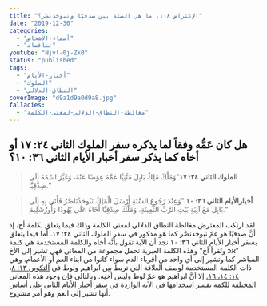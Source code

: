 ```yaml
---
title: "الإعتراض ١٠٨، ما هي الصلة بين صدقيّا ونبوخذنصَّر؟"
date: "2019-12-30"
categories:
  - "أسماء-الأشخاص"
  - "تناقضات"
youtube: "Njvl-0j-Zk0"
status: "published"
tags:
  - "أخبار-الأيام"
  - "الملوك"
  - "النطاق-الدلالي"
coverImage: "d9a1d9a0d9a8.jpg"
fallacies:
  - "مغالطة-النطاق-الدلالي-لمعنى-الكلمة"
---
```


## **هل كان عَمُّه وفقاً لما يذكره سفر الملوك الثاني ٢٤: ١٧ أو أخاه كما يذكر سفر أخبار الأيام الثاني ٣٦: ١٠؟**

> **الملوك الثاني ٢٤: ١٧**”وَمَلَّكَ مَلِكُ بَابِلَ مَتَّنِيَّا عَمَّهُ عِوَضًا عَنْهُ، وَغَيَّرَ اسْمَهُ إِلَى صِدْقِيَّا.“

> **أخبارالأيام الثاني ٣٦: ١٠** ”وَعِنْدَ رُجُوعِ السَّنَةِ أَرْسَلَ الْمَلِكُ نَبُوخَذْنَاصَّرُ فَأَتَى بِهِ إِلَى بَابِلَ مَعَ آنِيَةِ بَيْتِ الرَّبِّ الثَّمِينَةِ، وَمَلَّكَ صِدْقِيَّا أَخَاهُ عَلَى يَهُوذَا وَأُورُشَلِيمَ.“

لقد ارتكب المعترض مغالطة النطاق الدلالي لمعنى الكلمة وذلك فيما يتعلق بكلمة أخ، إذ أنَّ صدقيّا هو عمّ نبوخذنصَّر كما هو مذكور في سفر الملوك الثاني ٢٤: ١٧. أما فيما يتعلق بسفر أخبار الأيام الثاني ٣٦: ١٠ نجد أن الآية تقول بأنَّه أخاه والكلمة المستخدمة هي كلمة ”אכ وتُقرأ أخ“ وهذه الكلمة العبرية تحمل مجموعة من المعاني فهي تشير إلى الأخ المباشر كما وتشير إلى أي واحد من أقرباء الدم سواء كانوا من ابناء العم أو الأعمام. وهي ذات الكلمة المستخدمة لوصف العلاقة التي تربط بين ابراهيم ولوط في [التكوين ١٣: ٨](https://biblia.com/books/ar-vandyke/gn13.8)، [١٤: ١٤، ١٦.](https://biblia.com/books/ar-vandyke/gn14.14-16) إلا أنَّ ابراهيم هو عمّ لوط وليس أخيه. وبالتالي فإن وجود هذه المعاني المختلفة للكمة يفسر اسخدامها في الآية الواردة في سفر أخبار الأيام الثاني على أساس أنها تشير إلى العم وهو أمر مشروع.
